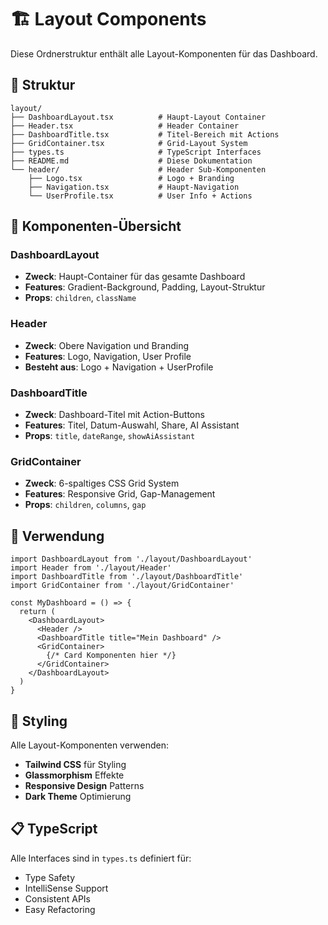 # 🏗️ Layout Components

Diese Ordnerstruktur enthält alle Layout-Komponenten für das Dashboard.

## 📁 Struktur

```
layout/
├── DashboardLayout.tsx          # Haupt-Layout Container
├── Header.tsx                   # Header Container
├── DashboardTitle.tsx           # Titel-Bereich mit Actions  
├── GridContainer.tsx            # Grid-Layout System
├── types.ts                     # TypeScript Interfaces
├── README.md                    # Diese Dokumentation
└── header/                      # Header Sub-Komponenten
    ├── Logo.tsx                 # Logo + Branding
    ├── Navigation.tsx           # Haupt-Navigation
    └── UserProfile.tsx          # User Info + Actions
```

## 🎯 Komponenten-Übersicht

### DashboardLayout
- **Zweck**: Haupt-Container für das gesamte Dashboard
- **Features**: Gradient-Background, Padding, Layout-Struktur
- **Props**: `children`, `className`

### Header  
- **Zweck**: Obere Navigation und Branding
- **Features**: Logo, Navigation, User Profile
- **Besteht aus**: Logo + Navigation + UserProfile

### DashboardTitle
- **Zweck**: Dashboard-Titel mit Action-Buttons
- **Features**: Titel, Datum-Auswahl, Share, AI Assistant
- **Props**: `title`, `dateRange`, `showAiAssistant`

### GridContainer
- **Zweck**: 6-spaltiges CSS Grid System
- **Features**: Responsive Grid, Gap-Management
- **Props**: `children`, `columns`, `gap`

## 🔧 Verwendung

```tsx
import DashboardLayout from './layout/DashboardLayout'
import Header from './layout/Header'
import DashboardTitle from './layout/DashboardTitle'
import GridContainer from './layout/GridContainer'

const MyDashboard = () => {
  return (
    <DashboardLayout>
      <Header />
      <DashboardTitle title="Mein Dashboard" />
      <GridContainer>
        {/* Card Komponenten hier */}
      </GridContainer>
    </DashboardLayout>
  )
}
```

## 🎨 Styling

Alle Layout-Komponenten verwenden:
- **Tailwind CSS** für Styling
- **Glassmorphism** Effekte
- **Responsive Design** Patterns
- **Dark Theme** Optimierung

## 📋 TypeScript

Alle Interfaces sind in `types.ts` definiert für:
- Type Safety
- IntelliSense Support  
- Consistent APIs
- Easy Refactoring